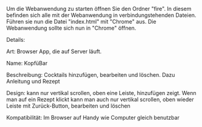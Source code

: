 Um die Webanwendung zu starten öffnen Sie den Ordner "fire". In diesem befinden sich alle mit der Webanwendung in verbindungstehenden Dateien.
Führen sie nun die Datei "index.html" mit "Chrome" aus. Die Webanwendung sollte sich nun in "Chrome" öffnen.



Details:

Art:
Browser App, die auf Server läuft.

Name:
KopfüBar

Beschreibung:
Cocktails hinzufügen, bearbeiten und löschen. Dazu Anleitung und Rezept

Design:
kann nur vertikal scrollen, oben eine Leiste, hinzufügen zeigt. Wenn man auf ein Rezept klickt kann man auch nur vertikal scrollen, oben wieder Leiste mit Zurück-Button, bearbeiten und löschen

Kompatibilität:
Im Browser auf Handy wie Computer gleich benutzbar
